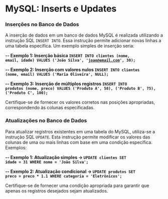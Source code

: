  <h1> MySQL: Inserts e Updates </h1>

### <h3> Inserções no Banco de Dados </h3>

<p> A inserção de dados em um banco de dados MySQL é realizada utilizando a instrução SQL <code>INSERT INTO</code>. Essa instrução permite adicionar novas linhas a uma tabela específica. Um exemplo simples de inserção seria: </p>


<b>-- Exemplo 1: Inserção básica
<code>INSERT INTO clientes (nome, email, idade) VALUES ('João Silva', 'joao@email.com', 30);</code>

-- Exemplo 2: Inserção com valores nulos
<code>INSERT INTO clientes (nome, email) VALUES ('Maria Oliveira', NULL);</code>

-- Exemplo 3: Inserção de múltiplos registros
<code>INSERT INTO produtos (nome, preco) VALUES ('Produto A', 50), ('Produto B', 75), ('Produto C', 100);</code></b>
<p> Certifique-se de fornecer os valores corretos nas posições apropriadas, correspondendo às colunas especificadas. </p>

<h3> Atualizações no Banco de Dados </h3>
<p> Para atualizar registros existentes em uma tabela do MySQL, utiliza-se a instrução SQL <code>UPDATE</code>. Esta instrução permite modificar os valores das colunas de uma ou mais linhas com base em uma condição específica. Exemplos: </p>

<b>-- Exemplo 1: Atualização simples ->
<code>UPDATE clientes SET idade = 31 WHERE nome = 'João Silva';</code>

-- Exemplo 2: Atualização condicional ->
<code>UPDATE produtos SET preco = preco * 1.1 WHERE categoria = 'Eletrônicos';</code>

</b>
<p> Certifique-se de fornecer uma condição apropriada para garantir que apenas os registros desejados sejam atualizados. </p>